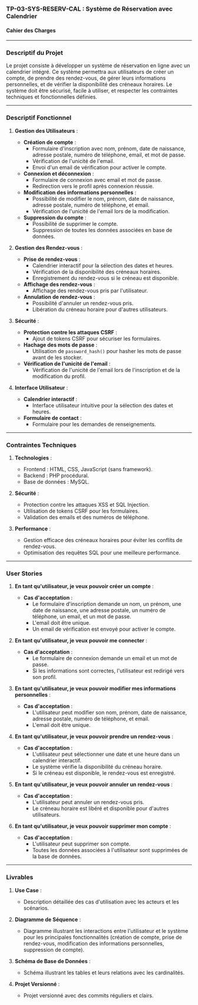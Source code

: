 ### TP-03-SYS-RESERV-CAL : Système de Réservation avec Calendrier

#### **Cahier des Charges**

---

### **Descriptif du Projet**

Le projet consiste à développer un système de réservation en ligne avec un calendrier intégré. Ce système permettra aux utilisateurs de créer un compte, de prendre des rendez-vous, de gérer leurs informations personnelles, et de vérifier la disponibilité des créneaux horaires. Le système doit être sécurisé, facile à utiliser, et respecter les contraintes techniques et fonctionnelles définies.

---

### **Descriptif Fonctionnel**

1. **Gestion des Utilisateurs** :
   - **Création de compte** :
     - Formulaire d'inscription avec nom, prénom, date de naissance, adresse postale, numéro de téléphone, email, et mot de passe.
     - Vérification de l'unicité de l'email.
     - Envoi d'un email de vérification pour activer le compte.
   - **Connexion et déconnexion** :
     - Formulaire de connexion avec email et mot de passe.
     - Redirection vers le profil après connexion réussie.
   - **Modification des informations personnelles** :
     - Possibilité de modifier le nom, prénom, date de naissance, adresse postale, numéro de téléphone, et email.
     - Vérification de l'unicité de l'email lors de la modification.
   - **Suppression du compte** :
     - Possibilité de supprimer le compte.
     - Suppression de toutes les données associées en base de données.

2. **Gestion des Rendez-vous** :
   - **Prise de rendez-vous** :
     - Calendrier interactif pour la sélection des dates et heures.
     - Vérification de la disponibilité des créneaux horaires.
     - Enregistrement du rendez-vous si le créneau est disponible.
   - **Affichage des rendez-vous** :
     - Affichage des rendez-vous pris par l'utilisateur.
   - **Annulation de rendez-vous** :
     - Possibilité d'annuler un rendez-vous pris.
     - Libération du créneau horaire pour d'autres utilisateurs.

3. **Sécurité** :
   - **Protection contre les attaques CSRF** :
     - Ajout de tokens CSRF pour sécuriser les formulaires.
   - **Hachage des mots de passe** :
     - Utilisation de `password_hash()` pour hasher les mots de passe avant de les stocker.
   - **Vérification de l'unicité de l'email** :
     - Vérification de l'unicité de l'email lors de l'inscription et de la modification du profil.

4. **Interface Utilisateur** :
   - **Calendrier interactif** :
     - Interface utilisateur intuitive pour la sélection des dates et heures.
   - **Formulaire de contact** :
     - Formulaire pour les demandes de renseignements.

---

### **Contraintes Techniques**

1. **Technologies** :
   - Frontend : HTML, CSS, JavaScript (sans framework).
   - Backend : PHP procédural.
   - Base de données : MySQL.

2. **Sécurité** :
   - Protection contre les attaques XSS et SQL Injection.
   - Utilisation de tokens CSRF pour les formulaires.
   - Validation des emails et des numéros de téléphone.

3. **Performance** :
   - Gestion efficace des créneaux horaires pour éviter les conflits de rendez-vous.
   - Optimisation des requêtes SQL pour une meilleure performance.

---

### **User Stories**

1. **En tant qu'utilisateur, je veux pouvoir créer un compte** :
   - **Cas d'acceptation** :
     - Le formulaire d'inscription demande un nom, un prénom, une date de naissance, une adresse postale, un numéro de téléphone, un email, et un mot de passe.
     - L'email doit être unique.
     - Un email de vérification est envoyé pour activer le compte.

2. **En tant qu'utilisateur, je veux pouvoir me connecter** :
   - **Cas d'acceptation** :
     - Le formulaire de connexion demande un email et un mot de passe.
     - Si les informations sont correctes, l'utilisateur est redirigé vers son profil.

3. **En tant qu'utilisateur, je veux pouvoir modifier mes informations personnelles** :
   - **Cas d'acceptation** :
     - L'utilisateur peut modifier son nom, prénom, date de naissance, adresse postale, numéro de téléphone, et email.
     - L'email doit être unique.

4. **En tant qu'utilisateur, je veux pouvoir prendre un rendez-vous** :
   - **Cas d'acceptation** :
     - L'utilisateur peut sélectionner une date et une heure dans un calendrier interactif.
     - Le système vérifie la disponibilité du créneau horaire.
     - Si le créneau est disponible, le rendez-vous est enregistré.

5. **En tant qu'utilisateur, je veux pouvoir annuler un rendez-vous** :
   - **Cas d'acceptation** :
     - L'utilisateur peut annuler un rendez-vous pris.
     - Le créneau horaire est libéré et disponible pour d'autres utilisateurs.

6. **En tant qu'utilisateur, je veux pouvoir supprimer mon compte** :
   - **Cas d'acceptation** :
     - L'utilisateur peut supprimer son compte.
     - Toutes les données associées à l'utilisateur sont supprimées de la base de données.

---

### **Livrables**

1. **Use Case** :
   - Description détaillée des cas d'utilisation avec les acteurs et les scénarios.

2. **Diagramme de Séquence** :
   - Diagramme illustrant les interactions entre l'utilisateur et le système pour les principales fonctionnalités (création de compte, prise de rendez-vous, modification des informations personnelles, suppression de compte).

3. **Schéma de Base de Données** :
   - Schéma illustrant les tables et leurs relations avec les cardinalités.

4. **Projet Versionné** :
   - Projet versionné avec des commits réguliers et clairs.
